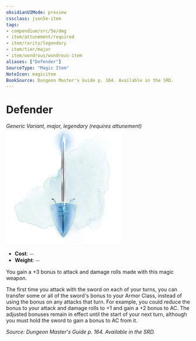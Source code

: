 ```yaml
---
obsidianUIMode: preview
cssclass: json5e-item
tags:
- compendium/src/5e/dmg
- item/attunement/required
- item/rarity/legendary
- item/tier/major
- item/wondrous/wondrous-item
aliases: ["Defender"]
SourceType: "Magic Item"
NoteIcon: magicitem
BookSource: Dungeon Master's Guide p. 164. Available in the SRD.
---
```

# Defender
*Generic Variant, major, legendary (requires attunement)*  
![](https://raw.githubusercontent.com/5etools-mirror-2/5etools-img/main/items/DMG/Defender.webp#right)  

- **Cost**: ⏤
- **Weight**: ⏤

You gain a +3 bonus to attack and damage rolls made with this magic weapon.

The first time you attack with the sword on each of your turns, you can transfer some or all of the sword's bonus to your Armor Class, instead of using the bonus on any attacks that turn. For example, you could reduce the bonus to your attack and damage rolls to +1 and gain a +2 bonus to AC. The adjusted bonuses remain in effect until the start of your next turn, although you must hold the sword to gain a bonus to AC from it.

*Source: Dungeon Master's Guide p. 164. Available in the SRD.*